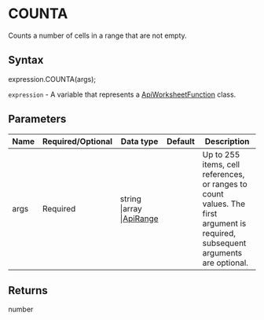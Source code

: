 # COUNTA

Counts a number of cells in a range that are not empty.

## Syntax

expression.COUNTA(args);

`expression` - A variable that represents a [ApiWorksheetFunction](../ApiWorksheetFunction.md) class.

## Parameters

| **Name** | **Required/Optional** | **Data type** | **Default** | **Description** |
| ------------- | ------------- | ------------- | ------------- | ------------- |
| args | Required | string &#124;array &#124;[ApiRange](../../ApiRange/ApiRange.md) |  | Up to 255 items, cell references, or ranges to count values. The first argument is required, subsequent arguments are optional. |

## Returns

number